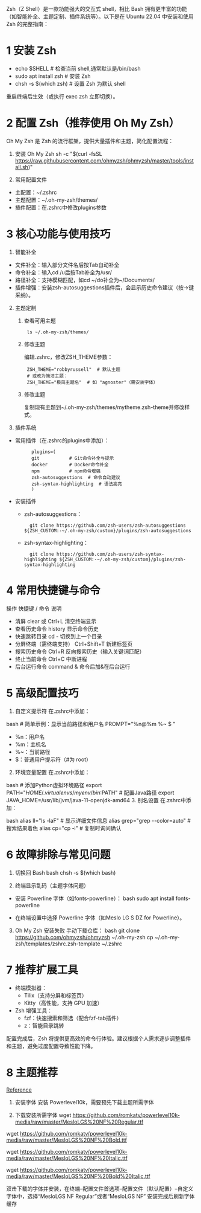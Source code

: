 Zsh（Z Shell）是一款功能强大的交互式 shell，相比 Bash 拥有更丰富的功能（如智能补全、主题定制、插件系统等）。以下是在 Ubuntu 22.04 中安装和使用 Zsh 的完整指南：

# 1 安装 Zsh
- echo $SHELL  # 检查当前 shell,通常默认是/bin/bash
- sudo apt install zsh # 安装 Zsh
- chsh -s $(which zsh) # 设置 Zsh 为默认 shell

重启终端后生效（或执行 exec zsh 立即切换）。


# 2 配置 Zsh（推荐使用 Oh My Zsh）
Oh My Zsh 是 Zsh 的流行框架，提供大量插件和主题，简化配置流程：

1. 安装 Oh My Zsh
sh -c "$(curl -fsSL https://raw.githubusercontent.com/ohmyzsh/ohmyzsh/master/tools/install.sh)"

2. 常用配置文件
- 主配置：~/.zshrc
- 主题配置：~/.oh-my-zsh/themes/
- 插件配置：在.zshrc中修改plugins参数

# 3 核心功能与使用技巧
1. 智能补全
- 文件补全：输入部分文件名后按Tab自动补全
- 命令补全：输入cd /u后按Tab补全为/usr/
- 路径补全：支持模糊匹配，如cd ~/do<tab>补全为~/Documents/
- 插件增强：安装zsh-autosuggestions插件后，会显示历史命令建议（按→键采纳）。

2. 主题定制

    1. 查看可用主题

            ls ~/.oh-my-zsh/themes/

    2. 修改主题

        编辑.zshrc，修改ZSH_THEME参数：

            ZSH_THEME="robbyrussell"  # 默认主题
            # 或改为简洁主题：
            ZSH_THEME="极简主题名"  # 如 "agnoster"（需安装字体）

    
    3. 修改主题

        复制现有主题到~/.oh-my-zsh/themes/mytheme.zsh-theme并修改样式。


3. 插件系统

- 常用插件（在.zshrc的plugins中添加）：

            plugins=(
            git           # Git命令补全与提示
            docker        # Docker命令补全
            npm           # npm命令增强
            zsh-autosuggestions  # 命令自动建议
            zsh-syntax-highlighting  # 语法高亮
            )

- 安装插件
    - zsh-autosuggestions：

            git clone https://github.com/zsh-users/zsh-autosuggestions ${ZSH_CUSTOM:-~/.oh-my-zsh/custom}/plugins/zsh-autosuggestions

    - zsh-syntax-highlighting：

            git clone https://github.com/zsh-users/zsh-syntax-highlighting ${ZSH_CUSTOM:-~/.oh-my-zsh/custom}/plugins/zsh-syntax-highlighting

# 4 常用快捷键与命令            

操作	快捷键 / 命令	说明
- 清屏	clear 或 Ctrl+L	清空终端显示
- 查看历史命令	history	显示命令历史
- 快速跳转目录	cd -	切换到上一个目录
- 分屏终端（需终端支持）	Ctrl+Shift+T	新建标签页
- 搜索历史命令	Ctrl+R	反向搜索历史（输入关键词匹配）
- 终止当前命令	Ctrl+C	中断进程
- 后台运行命令	command &	命令后加&在后台运行


# 5 高级配置技巧
1. 自定义提示符
在.zshrc中添加：

bash
        # 简单示例：显示当前路径和用户名
        PROMPT="%n@%m %~ $ "

- %n：用户名
- %m：主机名
- %~：当前路径
- $：普通用户提示符（#为 root）
2. 环境变量配置
在.zshrc中添加：

bash
        # 添加Python虚拟环境路径
        export PATH="$HOME/.virtualenvs/myenv/bin:$PATH"
        # 配置Java路径
        export JAVA_HOME=/usr/lib/jvm/java-11-openjdk-amd64
3. 别名设置
在.zshrc中添加：

bash
        alias ll="ls -laF"        # 显示详细文件信息
        alias grep="grep --color=auto"  # 搜索结果着色
        alias cp="cp -i"          # 复制时询问确认
# 6 故障排除与常见问题
1. 切换回 Bash
bash
    chsh -s $(which bash)

2. 终端显示乱码（主题字体问题）
- 安装 Powerline 字体（如fonts-powerline）：
        bash
        sudo apt install fonts-powerline

- 在终端设置中选择 Powerline 字体（如Meslo LG S DZ for Powerline）。
3. Oh My Zsh 安装失败
手动下载仓库：
bash
        git clone https://github.com/ohmyzsh/ohmyzsh ~/.oh-my-zsh
        cp ~/.oh-my-zsh/templates/zshrc.zsh-template ~/.zshrc


# 7 推荐扩展工具
- 终端模拟器：
    - Tilix（支持分屏和标签页）
    - Kitty（高性能，支持 GPU 加速）
- Zsh 增强工具：
    - fzf：快速搜索和筛选（配合fzf-tab插件）
    - z：智能目录跳转

配置完成后，Zsh 将提供更高效的命令行体验。建议根据个人需求逐步调整插件和主题，避免过度配置导致性能下降。


# 8 主题推荐

[Reference](https://blog.csdn.net/u014796292/article/details/147208276)

1. 安装字体
安装 Powerlevel10k，需要预先下载主题所需字体

2. 下载安装所需字体
wget https://github.com/romkatv/powerlevel10k-media/raw/master/MesloLGS%20NF%20Regular.ttf

wget https://github.com/romkatv/powerlevel10k-media/raw/master/MesloLGS%20NF%20Bold.ttf

wget https://github.com/romkatv/powerlevel10k-media/raw/master/MesloLGS%20NF%20Italic.ttf

wget https://github.com/romkatv/powerlevel10k-media/raw/master/MesloLGS%20NF%20Bold%20Italic.ttf

双击下载的字体并安装，在终端–配置文件首选项–配置文件（默认配置）–自定义字体中，选择“MesloLGS NF Regular”或者“MesloLGS NF”
安装完成后刷新字体缓存
